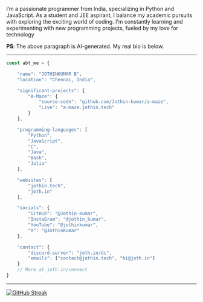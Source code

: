 I’m a passionate programmer from India, specializing in Python and JavaScript. As a student and JEE aspirant, I balance my academic pursuits with exploring the exciting world of coding. I’m constantly learning and experimenting with new programming projects, fueled by my love for technology

**PS**: The above paragraph is AI-generated. My real bio is below.

---

```javascript
const abt_me = {

    "name": "JOTHINKUMAR B",
    "location": "Chennai, India",

    "significant-projects": {
        "A-Maze": {
            "source-code": "github.com/Jothin-kumar/a-maze",
            "Live": "a-maze.jothin.tech"
        }
    },

    "programming-languages": [
        "Python",
        "JavaScript",
        "C",
        "Java",
        "Bash",
        "Julia"
    ],

    "websites": [
        "jothin.tech",
        "joth.in"
    ],

    "socials": {
        "GitHub": "@Jothin-kumar",
        "InstaGram": "@jothin_kumar",
        "YouTube": "@jothinkumar",
        "X": "@JothinKumar"
    },

    "contact": {
        "discord-server": "joth.in/dc",
        "emails": ["contact@jothin.tech", "hi@joth.in"]
    }
    // More at joth.in/connect
}
```

---

[![GitHub Streak](https://github-readme-streak-stats-jothin-kumars-projects.vercel.app?user=Jothin-kumar&theme=dark&hide_border=true&border_radius=10&short_numbers=true&date_format=j%2Fn%5B%2FY%5D)](https://github.com/Jothin-kumar#js-contribution-activity)
